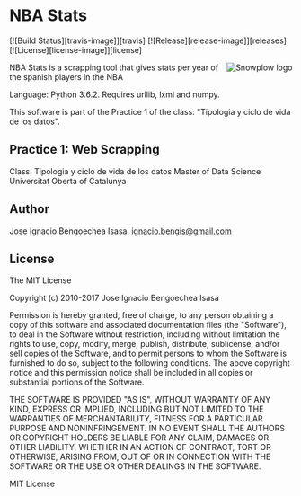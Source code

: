 # NBA Stats

[![Build Status][travis-image]][travis]
[![Release][release-image]][releases]
[![License][license-image]][license]

<img src="https://d3i6fms1cm1j0i.cloudfront.net/github-wiki/images/snowplow-logo-large.png"
 alt="Snowplow logo" title="Snowplow" align="right" />

NBA Stats is a scrapping tool that gives stats per year of the spanish players in the NBA

Language: Python 3.6.2.
Requires urllib, lxml and numpy.

This software is part of the Practice 1 of the class: "Tipologia y ciclo de vida de los datos".

Practice 1: Web Scrapping
-------------------------
Class: Tipologia y ciclo de vida de los datos
Master of Data Science
Universitat Oberta of Catalunya

Author
-------
Jose Ignacio Bengoechea Isasa, ignacio.bengis@gmail.com

License
-------
The MIT License

Copyright (c) 2010-2017 Jose Ignacio Bengoechea Isasa

Permission is hereby granted, free of charge, to any person obtaining a copy of this software and associated documentation files (the "Software"), to deal in the Software without restriction, including without limitation the rights to use, copy, modify, merge, publish, distribute, sublicense, and/or sell copies of the Software, and to permit persons to whom the Software is furnished to do so, subject to the following conditions. The above copyright notice and this permission notice shall be included in all copies or substantial portions of the Software.

THE SOFTWARE IS PROVIDED "AS IS", WITHOUT WARRANTY OF ANY KIND, EXPRESS OR IMPLIED, INCLUDING BUT NOT LIMITED TO THE WARRANTIES OF MERCHANTABILITY, FITNESS FOR A PARTICULAR PURPOSE AND NONINFRINGEMENT. IN NO EVENT SHALL THE AUTHORS OR COPYRIGHT HOLDERS BE LIABLE FOR ANY CLAIM, DAMAGES OR OTHER LIABILITY, WHETHER IN AN ACTION OF CONTRACT, TORT OR OTHERWISE, ARISING FROM, OUT OF OR IN CONNECTION WITH THE SOFTWARE OR THE USE OR OTHER DEALINGS IN THE SOFTWARE.

MIT License
